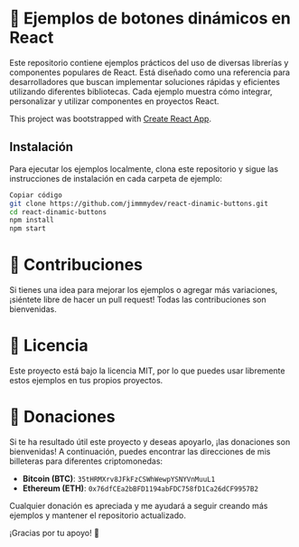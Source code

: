 # 📄 Ejemplos de botones dinámicos en React

Este repositorio contiene ejemplos prácticos del uso de diversas librerías y componentes populares de React. Está diseñado como una referencia para desarrolladores que buscan implementar soluciones rápidas y eficientes utilizando diferentes bibliotecas. Cada ejemplo muestra cómo integrar, personalizar y utilizar componentes en proyectos React.

This project was bootstrapped with [Create React App](https://github.com/facebook/create-react-app).

## Instalación
Para ejecutar los ejemplos localmente, clona este repositorio y sigue las instrucciones de instalación en cada carpeta de ejemplo:

```bash
Copiar código
git clone https://github.com/jimmmydev/react-dinamic-buttons.git
cd react-dinamic-buttons
npm install
npm start
```
# 🤝 Contribuciones
Si tienes una idea para mejorar los ejemplos o agregar más variaciones, ¡siéntete libre de hacer un pull request! Todas las contribuciones son bienvenidas.


# 📜 Licencia
Este proyecto está bajo la licencia MIT, por lo que puedes usar libremente estos ejemplos en tus propios proyectos.


# 🙏 Donaciones

Si te ha resultado útil este proyecto y deseas apoyarlo, ¡las donaciones son bienvenidas! A continuación, puedes encontrar las direcciones de mis billeteras para diferentes criptomonedas:

- **Bitcoin (BTC)**: `35tHRMXrv8JFkFzCSWhWewpYSNYVnMuuL1`
- **Ethereum (ETH)**: `0x76dfCEa2bBFD1194abFDC758fD1Ca26dCF9957B2`

Cualquier donación es apreciada y me ayudará a seguir creando más ejemplos y mantener el repositorio actualizado.

¡Gracias por tu apoyo! 🙌
